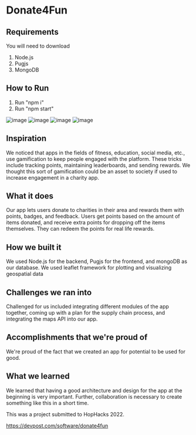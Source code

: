 # Donate4Fun
## Requirements
You will need to download
1) Node.js
2) Pugjs
3) MongoDB

## How to Run
1) Run "npm i"
2) Run "npm start"

![image](https://user-images.githubusercontent.com/46021351/208357751-1874ec0b-6e1d-4315-b71c-b401cc672600.png)
![image](https://user-images.githubusercontent.com/46021351/208357782-22f9f952-791e-411c-ae3f-48b3f420f137.png)
![image](https://user-images.githubusercontent.com/46021351/208357802-288c8dd5-febd-4ff6-af03-f7966ce349cf.png)
![image](https://user-images.githubusercontent.com/46021351/208357822-078122fb-af45-4b97-bffb-914208031a19.png)

## Inspiration
We noticed that apps in the fields of fitness, education, social media, etc., use gamification to keep people engaged with the platform. These tricks include tracking points, maintaining leaderboards, and sending rewards. We thought this sort of gamification could be an asset to society if used to increase engagement in a charity app.

## What it does
Our app lets users donate to charities in their area and rewards them with points, badges, and feedback. Users get points based on the amount of items donated, and receive extra points for dropping off the items themselves. They can redeem the points for real life rewards.

## How we built it
We used Node.js for the backend, Pugjs for the frontend, and mongoDB as our database. We used leaflet framework for plotting and visualizing geospatial data

## Challenges we ran into
Challenged for us included integrating different modules of the app together, coming up with a plan for the supply chain process, and integrating the maps API into our app.

## Accomplishments that we're proud of
We're proud of the fact that we created an app for potential to be used for good.

## What we learned
We learned that having a good architecture and design for the app at the beginning is very important. Further, collaboration is necessary to create something like this in a short time.

This was a project submitted to HopHacks 2022.

https://devpost.com/software/donate4fun
